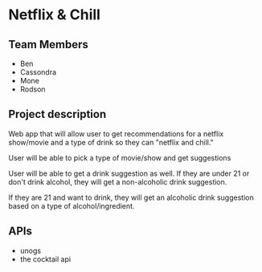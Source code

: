 # Netflix & Chill

## Team Members
* Ben
* Cassondra
* Mone
* Rodson

## Project description
Web app that will allow user to get recommendations for a netflix show/movie and a type of drink so they can "netflix and chill."

User will be able to pick a type of movie/show and get suggestions

User will be able to get a drink suggestion as well. If they are under 21 or don't drink alcohol, they will get a non-alcoholic drink suggestion.

If they are 21 and want to drink, they will get an alcoholic drink suggestion based on a type of alcohol/ingredient.

## APIs
* unogs
* the cocktail api


